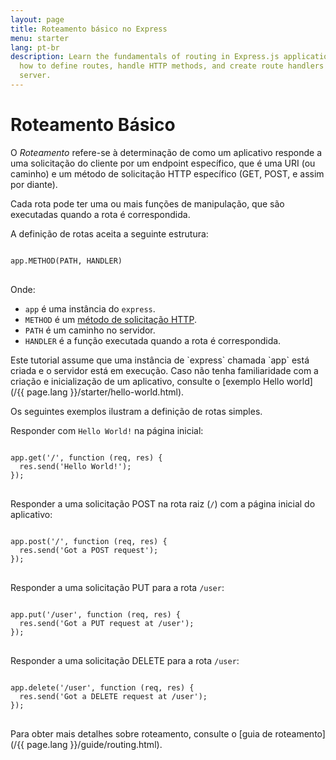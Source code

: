 ```yaml
---
layout: page
title: Roteamento básico no Express
menu: starter
lang: pt-br
description: Learn the fundamentals of routing in Express.js applications, including
  how to define routes, handle HTTP methods, and create route handlers for your web
  server.
---
```


# Roteamento Básico

O *Roteamento* refere-se à determinação de como um
aplicativo responde a uma solicitação do cliente por um endpoint
específico, que é uma URI (ou caminho) e um método de solicitação HTTP
específico (GET, POST, e assim por diante).

Cada rota pode ter uma ou mais funções de manipulação, que são
executadas quando a rota é correspondida.

A definição de rotas aceita a seguinte estrutura:
<pre>
<code class="language-javascript" translate="no">
app.METHOD(PATH, HANDLER)
</code>
</pre>

Onde:

- `app` é uma instância do `express`.
- `METHOD` é um [método de solicitação HTTP](http://en.wikipedia.org/wiki/Hypertext_Transfer_Protocol).
- `PATH` é um caminho no servidor.
- `HANDLER` é a função executada quando a rota é correspondida.

<div class="doc-box doc-notice" markdown="1">
Este tutorial assume que uma instância de `express`
chamada `app` está criada e o servidor está em
execução. Caso não tenha familiaridade com a criação e inicialização
de um aplicativo, consulte o [exemplo Hello world](/{{ page.lang }}/starter/hello-world.html).
</div>

Os seguintes exemplos ilustram a definição de rotas simples.

Responder com `Hello World!` na página inicial:

<pre>
<code class="language-javascript" translate="no">
app.get('/', function (req, res) {
  res.send('Hello World!');
});
</code>
</pre>

Responder a uma solicitação POST na rota raiz (`/`) com a página inicial do aplicativo:

<pre>
<code class="language-javascript" translate="no">
app.post('/', function (req, res) {
  res.send('Got a POST request');
});
</code>
</pre>

Responder a uma solicitação PUT para a rota `/user`:

<pre>
<code class="language-javascript" translate="no">
app.put('/user', function (req, res) {
  res.send('Got a PUT request at /user');
});
</code>
</pre>

Responder a uma solicitação DELETE para a rota `/user`:

<pre>
<code class="language-javascript" translate="no">
app.delete('/user', function (req, res) {
  res.send('Got a DELETE request at /user');
});
</code>
</pre>

Para obter mais detalhes  sobre roteamento, consulte o [guia de roteamento](/{{ page.lang }}/guide/routing.html).
